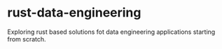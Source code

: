 # rust-data-engineering
Exploring rust based solutions fot data engineering applications starting from scratch.

